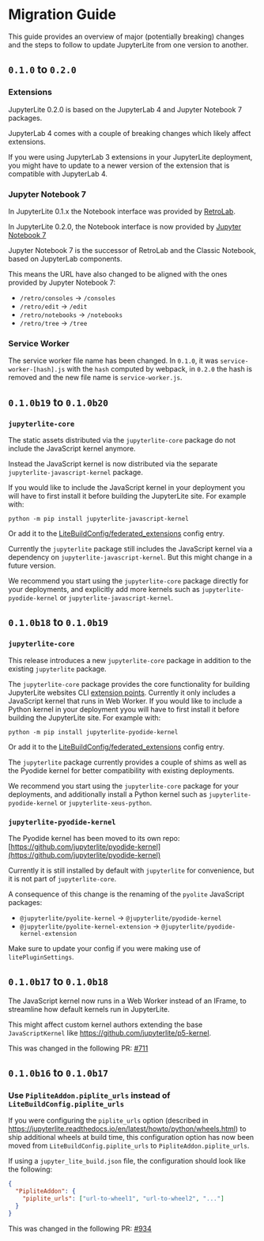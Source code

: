 # Migration Guide

This guide provides an overview of major (potentially breaking) changes and the steps to
follow to update JupyterLite from one version to another.

## `0.1.0` to `0.2.0`

### Extensions

JupyterLite 0.2.0 is based on the JupyterLab 4 and Jupyter Notebook 7 packages.

JupyterLab 4 comes with a couple of breaking changes which likely affect extensions.

If you were using JupyterLab 3 extensions in your JupyterLite deployment, you might have
to update to a newer version of the extension that is compatible with JupyterLab 4.

### Jupyter Notebook 7

In JupyterLite 0.1.x the Notebook interface was provided by
[RetroLab](https://github.com/jupyterlab/retrolab).

In JupyterLite 0.2.0, the Notebook interface is now provided by
[Jupyter Notebook 7](https://github.com/jupyter/notebook)

Jupyter Notebook 7 is the successor of RetroLab and the Classic Notebook, based on
JupyterLab components.

This means the URL have also changed to be aligned with the ones provided by Jupyter
Notebook 7:

- `/retro/consoles` -> `/consoles`
- `/retro/edit` -> `/edit`
- `/retro/notebooks` -> `/notebooks`
- `/retro/tree` -> `/tree`

### Service Worker

The service worker file name has been changed. In `0.1.0`, it was
`service-worker-[hash].js` with the `hash` computed by webpack, in `0.2.0` the hash is
removed and the new file name is `service-worker.js`.

## `0.1.0b19` to `0.1.0b20`

### `jupyterlite-core`

The static assets distributed via the `jupyterlite-core` package do not include the
JavaScript kernel anymore.

Instead the JavaScript kernel is now distributed via the separate
`jupyterlite-javascript-kernel` package.

If you would like to include the JavaScript kernel in your deployment you will have to
first install it before building the JupyterLite site. For example with:

```
python -m pip install jupyterlite-javascript-kernel
```

Or add it to the
[LiteBuildConfig/federated_extensions](https://jupyterlite.readthedocs.io/en/latest/howto/configure/advanced/extensions.html#adding-custom-extensions)
config entry.

Currently the `jupyterlite` package still includes the JavaScript kernel via a
dependency on `jupyterlite-javascript-kernel`. But this might change in a future
version.

We recommend you start using the `jupyterlite-core` package directly for your
deployments, and explicitly add more kernels such as `jupyterlite-pyodide-kernel` or
`jupyterlite-javascript-kernel`.

## `0.1.0b18` to `0.1.0b19`

### `jupyterlite-core`

This release introduces a new `jupyterlite-core` package in addition to the existing
`jupyterlite` package.

The `jupyterlite-core` package provides the core functionality for building JupyterLite
websites CLI
[extension points](https://jupyterlite.readthedocs.io/en/latest/howto/extensions/cli-addons.html).
Currently it only includes a JavaScript kernel that runs in Web Worker. If you would
like to include a Python kernel in your deployment yyou will have to first install it
before building the JupyterLite site. For example with:

```
python -m pip install jupyterlite-pyodide-kernel
```

Or add it to the
[LiteBuildConfig/federated_extensions](https://jupyterlite.readthedocs.io/en/latest/howto/configure/advanced/extensions.html#adding-custom-extensions)
config entry.

The `jupyterlite` package currently provides a couple of shims as well as the Pyodide
kernel for better compatibility with existing deployments.

We recommend you start using the `jupyterlite-core` package for your deployments, and
additionally install a Python kernel such as `jupyterlite-pyodide-kernel` or
`jupyterlite-xeus-python`.

### `jupyterlite-pyodide-kernel`

The Pyodide kernel has been moved to its own repo:
[https://github.com/jupyterlite/pyodide-kernel](https://github.com/jupyterlite/pyodide-kernel)

Currently it is still installed by default with `jupyterlite` for convenience, but it is
not part of `jupyterlite-core`.

A consequence of this change is the renaming of the `pyolite` JavaScript packages:

- `@jupyterlite/pyolite-kernel` -> `@jupyterlite/pyodide-kernel`
- `@jupyterlite/pyolite-kernel-extension` -> `@jupyterlite/pyodide-kernel-extension`

Make sure to update your config if you were making use of `litePluginSettings`.

## `0.1.0b17` to `0.1.0b18`

The JavaScript kernel now runs in a Web Worker instead of an IFrame, to streamline how
default kernels run in JupyterLite.

This might affect custom kernel authors extending the base `JavaScriptKernel` like
https://github.com/jupyterlite/p5-kernel.

This was changed in the following PR:
[#711](https://github.com/jupyterlite/jupyterlite/pull/711)

## `0.1.0b16` to `0.1.0b17`

### Use `PipliteAddon.piplite_urls` instead of `LiteBuildConfig.piplite_urls`

If you were configuring the `piplite_urls` option (described in
https://jupyterlite.readthedocs.io/en/latest/howto/python/wheels.html) to ship
additional wheels at build time, this configuration option has now been moved from
`LiteBuildConfig.piplite_urls` to `PipliteAddon.piplite_urls`.

If using a `jupyter_lite_build.json` file, the configuration should look like the
following:

```json
{
  "PipliteAddon": {
    "piplite_urls": ["url-to-wheel1", "url-to-wheel2", "..."]
  }
}
```

This was changed in the following PR:
[#934](https://github.com/jupyterlite/jupyterlite/pull/934)
